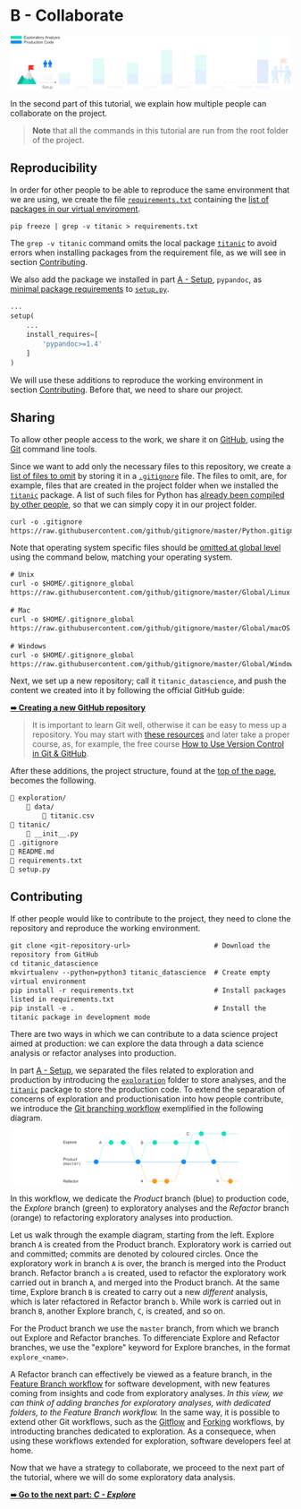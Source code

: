 # B - Collaborate

![exploration_refactoring_cycle](../../resources/collaborate.png)

In the second part of this tutorial, we explain how multiple people can collaborate on the project.

> **Note** that all the commands in this tutorial are run from the root folder of the project.

## Reproducibility

In order for other people to be able to reproduce the same environment that we are using, we create the file [`requirements.txt`](requirements.txt) containing the [list of packages in our virtual enviroment](https://pip.pypa.io/en/stable/reference/pip_freeze/).

```shell
pip freeze | grep -v titanic > requirements.txt
```

The `grep -v titanic` command omits the local package [`titanic`](titanic) to avoid errors when installing packages from the requirement file, as we will see in section [Contributing](#contributing).

We also add the package we installed in part [A - Setup](../a-setup), `pypandoc`, as [minimal package requirements](https://packaging.python.org/discussions/install-requires-vs-requirements/) to [`setup.py`](setup.py).

```python
...
setup(
	...
    install_requires=[
      	'pypandoc>=1.4'
    ]
)
```

We will use these additions to reproduce the working environment in section [Contributing](#contributing). Before that, we need to share our project.

## Sharing

To allow other people access to the work, we share it on [GitHub](https://github.com/), using the [Git](https://git-scm.com/) command line tools.

Since we want to add only the necessary files to this repository, we create a [list of files to omit](https://git-scm.com/docs/gitignore) by storing it in a [`.gitignore`](.gitignore) file. The files to omit, are, for example, files that are created in the project folder when we installed the [`titanic`](titanic) package. A list of such files for Python has [already been compiled by other people](https://raw.githubusercontent.com/github/gitignore/master/Python.gitignore), so that we can simply copy it in our project folder.

```shell
curl -o .gitignore https://raw.githubusercontent.com/github/gitignore/master/Python.gitignore
```

Note that operating system specific files should be [omitted at global level](https://help.github.com/articles/ignoring-files/#create-a-global-gitignore) using the command below, matching your operating system.
```shell
# Unix
curl -o $HOME/.gitignore_global https://raw.githubusercontent.com/github/gitignore/master/Global/Linux.gitignore

# Mac
curl -o $HOME/.gitignore_global https://raw.githubusercontent.com/github/gitignore/master/Global/macOS.gitignore

# Windows
curl -o $HOME/.gitignore_global https://raw.githubusercontent.com/github/gitignore/master/Global/Windows.gitignore
```

Next, we set up a new repository; call it `titanic_datascience`, and push the content we created into it by following the official GitHub guide:

[**➠   Creating a new GitHub repository**](https://help.github.com/articles/adding-an-existing-project-to-github-using-the-command-line/)

> It is important to learn Git well, otherwise it can be easy to mess up a repository. You may start with [these resources](https://try.github.io) and later take a proper course, as, for example, the free course [How to Use Version Control in Git & GitHub](https://www.udacity.com/course/how-to-use-git-and-github--ud775).

After these additions, the project structure, found at the [top of the page](#), becomes the following.

```
📁 exploration/
    📁 data/
        📄 titanic.csv
📁 titanic/
    📄 __init__.py
📄 .gitignore
📄 README.md
📄 requirements.txt
📄 setup.py
```
## Contributing

If other people would like to contribute to the project, they need to clone the repository and reproduce the working environment.

```shell
git clone <git-repository-url>                     # Download the repository from GitHub
cd titanic_datascience
mkvirtualenv --python=python3 titanic_datascience  # Create empty virtual environment
pip install -r requirements.txt                    # Install packages listed in requirements.txt
pip install -e .                                   # Install the titanic package in development mode
```

There are two ways in which we can contribute to a data science project aimed at production: we can explore the data through a data science analysis or refactor analyses into production.

In part [A - Setup](../a-setup), we separated the files related to exploration and production by introducing the [`exploration`](exploration) folder to store analyses, and the [`titanic`](titanic) package to store the production code. To extend the separation of concerns of exploration and productionisation into how people contribute, we introduce the [Git branching workflow](https://www.atlassian.com/git/tutorials/comparing-workflows) exemplified in the following diagram.



![git_workflow](../../resources/git_workflow.png)



In this workflow, we dedicate the *Product* branch (blue) to production code, the *Explore* branch (green) to exploratory analyses and the *Refactor* branch (orange) to refactoring exploratory analyses into production.

Let us walk through the example diagram, starting from the left. Explore branch `A` is created from the Product branch. Exploratory work is carried out and committed; commits are denoted by coloured circles. Once the exploratory work in branch `A` is over, the branch is merged into the Product branch. Refactor branch `a` is created, used to refactor the exploratory work carried out in branch `A`, and merged into the Product branch. At the same time, Explore branch `B` is created to carry out a new _different_ analysis, which is later refactored in Refactor branch `b`. While work is carried out in branch `B`, another Explore branch, `C`, is created, and so on.

For the Product branch we use the `master` branch, from which we branch out Explore and Refactor branches. To differenciate Explore and Refactor branches, we use the "explore" keyword for Explore branches, in the format `explore_<name>`.

A Refactor branch can effectively be viewed as a feature branch, in the [Feature Branch workflow](https://www.atlassian.com/git/tutorials/comparing-workflows/feature-branch-workflow) for software development, with new features coming from insights and code from exploratory analyses. *In this view, we can think of adding branches for exploratory analyses, with dedicated folders, to the Feature Branch workflow.* In the same way, it is possible to extend other Git workflows, such as the [Gitflow](https://www.atlassian.com/git/tutorials/comparing-workflows/gitflow-workflow) and [Forking](https://www.atlassian.com/git/tutorials/comparing-workflows/forking-workflow) workflows, by introducting branches dedicated to exploration. As a consequece, when using these workflows extended for exploration, software developers feel at home.

Now that we have a strategy to collaborate, we proceed to the next part of the tutorial, where we will do some exploratory data analysis.

[**➠   Go to the next part: *C - Explore***](../c-explore)